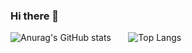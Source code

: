 ### Hi there 👋


 ![Anurag's GitHub stats](https://github-readme-stats.vercel.app/api?username=ngcsmm-aa&rank_icon=github&theme=radical)  &nbsp; &nbsp;  &nbsp; ![Top Langs](https://github-readme-stats.vercel.app/api/top-langs/?username=ngcsmm-aa&layout=compact&theme=radical) 
<!-- ![GitHub Logo](https://github.com/github.png)  -->




<!--
**ngcsmm-aa/ngcsmm-aa** is a ✨ _special_ ✨ repository because its `README.md` (this file) appears on your GitHub profile.

Here are some ideas to get you started:

- 🔭 I’m currently working on ...
- 🌱 I’m currently learning ...
- 👯 I’m looking to collaborate on ...
- 🤔 I’m looking for help with ...
- 💬 Ask me about ...
- 📫 How to reach me: ...
- 😄 Pronouns: ...
- ⚡ Fun fact: ...
-->

<!DOCTYPE html>
<html lang="en">
<head>
    <meta charset="UTF-8">
    <meta http-equiv="X-UA-Compatible" content="IE=edge">
    <meta name="viewport" content="width=device-width, initial-scale=1.0">
    <title>Document</title>
</head>
<body>
    
</body>
</html>
